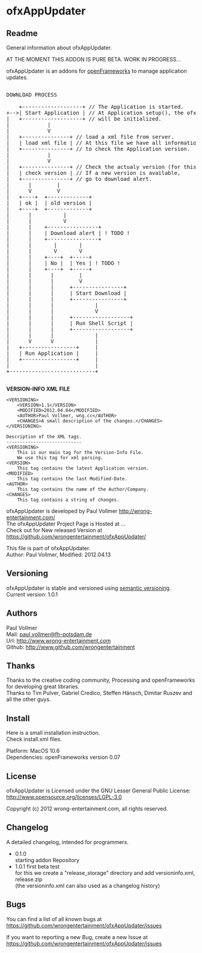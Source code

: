 # ofxAppUpdater


## Readme  
General information about ofxAppUpdater.  
  
AT THE MOMENT THIS ADDON IS PURE BETA. WORK IN PROGRESS...  
  
ofxAppUpdater is an addons for [openFrameworks](http://www.openframeworks.cc/) to manage application updates.    


<pre>
	
DOWNLOAD PROCESS
	
    +-------------------+ // The Application is started.
+-->| Start Application | // At Application setup(), the ofxUpdater
|   +-------------------+ // will be initialized.
|            |
|            V
|   +---------------+ // load a xml file from server.
|   | load xml file | // At this file we have all information
|   +---------------+ // to check the Application version.
|            |
|            V
|   +---------------+ // Check the actualy version (for this we read the loaded xml file).
|   | check version | // If a new version is available,
|   +---------------+ // go to download alert.
|      |        |
|      V        V
|   +----+  +-------------+
|   | ok |  | old version |
|   +----+  +-------------+
|      |          |
|      |          V
|      |    +----------------+
|      |    | Download alert | ! TODO !
|      |    +----------------+
|      |       |       |
|      |       V       V
|      |    +----+  +-----+
|      |    | No |  | Yes | ! TODO !
|      |    +----+  +-----+
|      |      |        |
|      |      |        V
|      |      |     +----------------+
|      |      |     | Start Download |
|      |      |     +----------------+
|      |      |             |
|      |      |             V
|      |      |     +------------------+
|      |      |     | Run Shell Script |
|      |      |     +------------------+
|      |      |             |
|      V      V             |
|   +-----------------+     |
|   | Run Application |     |
|   +-----------------+     |
|                           |
+---------------------------+

</pre>

**VERSION-INFO XML FILE**

	<VERSIONING>
		<VERSION>1.1</VERSION>
		<MODIFIED>2012.04.04</MODIFIED>
		<AUTHOR>Paul Vollmer, wng.cc</AUTHOR>
		<CHANGES>A small description of the changes.</CHANGES>
	</VERSIONING>
	
	Description of the XML tags.
	----------------------------
	<VERSIONING>
		This is our main tag for the Version-Info File.
		We use this tag for xml parsing.
	<VERSION>
		This tag contains the latest Application version.
	<MODIFIED>
		This tag contains the last Modified-Date.
	<AUTHOR>
		This tag contains the name of the Author/Company.
	<CHANGES>
		This tag contains a string of changes.


ofxAppUpdater is developed by Paul Vollmer http://wrong-entertainment.com/  
The ofxAppUpdater Project Page is Hosted at ...  
Check out for New released Version at https://github.com/wrongentertainment/ofxAppUpdater/  

This file is part of ofxAppUpdater.  
Author: Paul Vollmer, Modified: 2012.04.13  


## Versioning 
ofxAppUpdater is stable and versioned using [semantic versioning](http://semver.org/).  
Current version: 1.0.1  


## Authors
Paul Vollmer  
Mail: paul.vollmer@fh-potsdam.de  
Url: http://www.wrong-entertainment.com  
Github: http://www.github.com/wrongentertainment  


## Thanks
Thanks to the creative coding community, Processing and openFrameworks for developing great libraries.  
Thanks to Tim Pulver, Gabriel Credico, Steffen Hänsch, Dimitar Ruszev and all the other guys.  


## Install
Here is a small installation instruction.  
Check install.xml files.    

Platform:
MacOS 10.6  
Dependencies:
openFrameworks version 0.07  


## License 
ofxAppUpdater is Licensed under the GNU Lesser General Public License: http://www.opensource.org/licenses/LGPL-3.0  

Copyright (c) 2012 wrong-entertainment.com, all rights reserved.  


## Changelog
A detailed changelog, intended for programmers.  

- 0.1.0  
  starting addon Repository  
- 1.0.1
  first beta test  
  for this we create a "release_storage" directory and add versioninfo.xml, release.zip  
  (the versioninfo.xml can also used as a changelog history)  


## Bugs  
You can find a list of all known bugs at  
https://github.com/wrongentertainment/ofxAppUpdater/issues  

If you want to reporting a new Bug, create a new Issue at  
https://github.com/wrongentertainment/ofxAppUpdater/issues  
